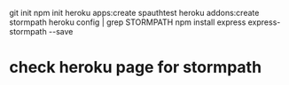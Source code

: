 git init
npm init
heroku apps:create spauthtest
heroku addons:create stormpath
heroku config | grep STORMPATH
npm install express express-stormpath --save
# check heroku page for stormpath
